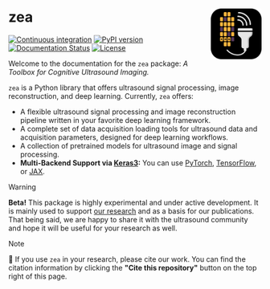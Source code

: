 # zea <img src="https://raw.githubusercontent.com/tue-bmd/zea/main/docs/_static/zea-logo.png" style="float: right; width: 20%; height: 20%;" align="right" alt="zea Logo" />

[![Continuous integration](https://github.com/tue-bmd/zea/actions/workflows/ci-pipeline.yaml/badge.svg)](https://github.com/tue-bmd/zea/actions/workflows/ci-pipeline.yaml)
[![PyPI version](https://img.shields.io/pypi/v/zea)](https://pypi.org/project/zea/)
[![Documentation Status](https://readthedocs.org/projects/zea/badge/?version=latest)](https://zea.readthedocs.io/en/latest/?badge=latest)
[![License](https://img.shields.io/github/license/tue-bmd/zea)](https://github.com/tue-bmd/zea/blob/main/LICENSE)

Welcome to the documentation for the `zea` package: *A Toolbox for Cognitive Ultrasound Imaging.*

`zea` is a Python library that offers ultrasound signal processing, image reconstruction, and deep learning. Currently, `zea` offers:

- A flexible ultrasound signal processing and image reconstruction pipeline written in your favorite deep learning framework.
- A complete set of data acquisition loading tools for ultrasound data and acquisition parameters, designed for deep learning workflows.
- A collection of pretrained models for ultrasound image and signal processing.
- **Multi-Backend Support via [Keras3](https://keras.io/keras_3/):** You can use [PyTorch](https://github.com/pytorch/pytorch), [TensorFlow](https://github.com/tensorflow/tensorflow), or [JAX](https://github.com/google/jax).

> [!WARNING]
> **Beta!**
> This package is highly experimental and under active development. It is mainly used to support [our research](https://www.tue.nl/en/research/research-groups/signal-processing-systems/biomedical-diagnostics-lab) and as a basis for our publications. That being said, we are happy to share it with the ultrasound community and hope it will be useful for your research as well.

> [!NOTE]
> 📖 If you use `zea` in your research, please cite our work.
> You can find the citation information by clicking the **"Cite this repository"** button on the top right of this page.

